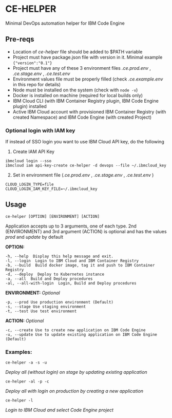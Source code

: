 # CE-HELPER
Minimal DevOps automation helper for IBM Code Engine

## Pre-reqs
* Location of *ce-helper* file should be added to $PATH variable
* Project must have package.json file with version in it. Minimal example `{"version":"0.1"}`
* Project must have any of these 3 environment files *.ce.prod.env* , *.ce.stage.env* , *.ce.test.env*
* Environment values file must be properly filled (check *.ce.example.env* in this repo for details)
* Node must be installed on the system (check with `node -v`)
* Docker is installed on machine (required for local builds only)
* IBM Cloud CLI (with IBM Container Registry plugin, IBM Code Engine plugin) installed
* Active IBM Cloud account with provisioned IBM Container Registry (with created Namespace) and IBM Code Engine (with created Project)

### Optional login with IAM key
If instead of SSO login you want to use IBM Cloud API key, do the following
1. Create IAM API Key
```
ibmcloud login --sso
ibmcloud iam api-key-create ce-helper -d devops --file ~/.ibmcloud_key
```
2. Set in environment file (*.ce.prod.env* , *.ce.stage.env* , *.ce.test.env* )
```
CLOUD_LOGIN_TYPE=file
CLOUD_LOGIN_IAM_KEY_FILE=~/.ibmcloud_key
```

## Usage
```
ce-helper [OPTION] [ENVIRONMENT] [ACTION]
```

Application accepts up to 3 arguments, one of each type. 2nd (ENVIRONMENT) and 3rd argument (ACTION) is optional and has the values *prod* and *update* by default

**OPTION:**
```
-h, --help  Display this help message and exit.
-l, --login  Login to IBM Cloud and IBM Container Registry
-b, --build  Build docker image, tag it and push to IBM Container Registry
-d, --deploy  Deploy to Kubernetes instance
-a, --all  Build and Deploy procedures
-al, --all-with-login  Login, Build and Deploy procedures
```

**ENVIRONMENT:** *Optional*
```
-p, --prod Use production environment (Default)
-s, --stage Use staging environment
-t, --test Use test environment
```

**ACTION:** *Optional*
```
-c, --create Use to create new application on IBM Code Engine
-u, --update Use to update existing application on IBM Code Engine (Default)
```

### Examples:
```
ce-helper -a -s -u
```
*Deploy all (without login) on stage by updating existing application*

```
ce-helper -al -p -c
```
*Deploy all with login on production by creating a new application*

```
ce-helper -l
```
*Login to IBM Cloud and select Code Engine project*
